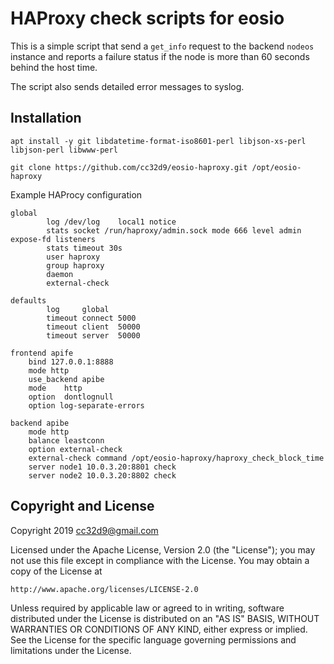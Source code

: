 # HAProxy check scripts for eosio

This is a simple script that send a `get_info` request to the backend
`nodeos` instance and reports a failure status if the node is more
than 60 seconds behind the host time.

The script also sends detailed error messages to syslog.


## Installation

```
apt install -y git libdatetime-format-iso8601-perl libjson-xs-perl libjson-perl libwww-perl

git clone https://github.com/cc32d9/eosio-haproxy.git /opt/eosio-haproxy

```

Example HAProcy configuration

```
global
        log /dev/log    local1 notice
        stats socket /run/haproxy/admin.sock mode 666 level admin expose-fd listeners
        stats timeout 30s
        user haproxy
        group haproxy
        daemon
        external-check

defaults
        log     global
        timeout connect 5000
        timeout client  50000
        timeout server  50000

frontend apife
    bind 127.0.0.1:8888
    mode http
    use_backend apibe
    mode    http
    option  dontlognull
    option log-separate-errors

backend apibe
    mode http
    balance leastconn
    option external-check
    external-check command /opt/eosio-haproxy/haproxy_check_block_time
    server node1 10.0.3.20:8801 check
    server node2 10.0.3.20:8802 check
```






## Copyright and License

Copyright 2019 cc32d9@gmail.com

Licensed under the Apache License, Version 2.0 (the "License");
you may not use this file except in compliance with the License.
You may obtain a copy of the License at

    http://www.apache.org/licenses/LICENSE-2.0

Unless required by applicable law or agreed to in writing, software
distributed under the License is distributed on an "AS IS" BASIS,
WITHOUT WARRANTIES OR CONDITIONS OF ANY KIND, either express or implied.
See the License for the specific language governing permissions and
limitations under the License.


